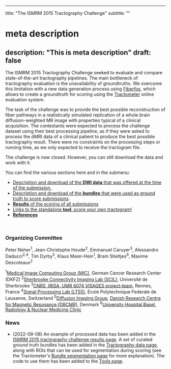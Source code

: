 
---
title: "The ISMRM 2015 Tractography Challenge"
subtitle: ""
# meta description
description: "This is meta description"
draft: false
---

The ISMRM 2015 Tractography Challenge seeked to evaluate and compare state-of-the-art tractography pipelines. The main bottleneck of tractography evaluation is the unavailability of groundtruths. We overcome this limitation with a new data generation process using <a href="http://docs.mitk.org/2014.10/org_mitk_views_fiberfoxview.html" target="_blank">
    Fiberfox</a>, which allows to create a groundtruth for scoring using the <a href="http://www.medicalimageanalysisjournal.com/article/S1361-8415(13)00047-9/abstract"> Tractometer</a> online evaluation system.

The task of the challenge was to provide the best possible reconstruction of fiber pathways in a realistically simulated replication of a whole brain diffusion-weighted MR image with properties typical of a clinical acquisition. The contestants were expected to process the challenge dataset using their best processing pipeline, as if they were asked to process the dMRI data of a clinical patient to produce the best possible tractography result. There were no constraints on the processing steps or running time, as we only expected to receive the tractogram file.

The challenge is now closed. However, you can still download the data and work with it.

You can find the various sections here and in the submenu:
- <a href="/ismrm2015/dwi_data">Description and download of the **DWI data** that was offered at the time of the submission.</a>
- <a href="/ismrm2015/dwi_data">Description and download of the **bundles** that were used as ground truth to score submissions</a>.
- <a href="/ismrm2015/results">**Results** of the scoring of all submissions</a>
- <a href="/ismrm2015/tools">Links to the standalone **tool**: score your own tractogram!</a>
- <a href="/ismrm2015/references">**References**</a>

<br>

### Organizing Committee

Peter Neher<sup>1</sup>, Jean-Christophe Houde<sup>2</sup>, 
Emmanuel Caruyer<sup>3</sup>, Alessandro Daducci<sup>2,4</sup>, 
Tim Dyrby<sup>5</sup>, Klaus Maier-Hein<sup>1</sup>, 
Bram Stieltjes<sup>6</sup>, Maxime Descoteaux<sup>2</sup> 

<sup>1</sup><a href="http://www.dkfz.de/en/mbi/research/MIC/index.html" target="_blank">Medical Image Computing Group (MIC)</a>, German Cancer Research Center (DKFZ)
<sup>2</sup><a href="http://scil.usherbrooke.ca/" target="_blank">Sherbrooke Connectivity Imaging Lab (SCIL)</a>, Université de Sherbrooke
<sup>3</sup><a href="https://www.irisa.fr/visages/" target="_blank">CNRS, IRISA, UMR 6074 VISAGES project-team</a>, Rennes, France
<sup>4</sup><a href="http://hardi.epfl.ch/" target="_blank">Signal Processing Lab (LTS5)</a>, Ecole Polytechnique Federale de Lausanne, Switzerland
<sup>5</sup><a href="http://dig.drcmr.dk/" target="_blank">Diffusion Imaging Group</a>, <a href="http://www.drcmr.dk" target="_blank">Danish Research Centre for Magnetic Resonance (DRCMR)</a>, Denmark
<sup>6</sup><a href="https://radiologie.unibas.ch/klinik/mitarbeitende/profil/profil/person/bram-stieltjes/" target="_blank">University Hospital Basel, Radiology & Nuclear Medicine Clinic</a>

### News

- (2022-09-08) An example of processed data has been added in the <a href="/ismrm2015/results">ISMRM 2015 tractography challenge results page</a>. A set of curated ground truth bundles has been added in the <a href="/ismrm2015/tractography_data">Tractography data page</a>, along with ROIs that can be used for segmentation during scoring (see the Tractometer's <a href="/tractometer/bundle_segmentation">Bundle segmentation page</a> for more explanation). The code to use them has been added to the <a href="/ismrm2015/tools">Tools page</a>.